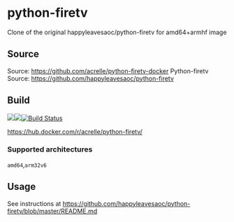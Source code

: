 # python-firetv

Clone of the original happyleavesaoc/python-firetv for amd64+armhf image

## Source
Source: https://github.com/acrelle/python-firetv-docker
Python-firetv Source: https://github.com/happyleavesaoc/python-firetv

## Build 
[![](https://images.microbadger.com/badges/version/acrelle/python-firetv.svg)](https://microbadger.com/images/acrelle/python-firetv "Get your own version badge on microbadger.com")[![](https://images.microbadger.com/badges/image/acrelle/python-firetv.svg)](https://microbadger.com/images/acrelle/python-firetv "Get your own image badge on microbadger.com")[![Build Status](https://travis-ci.com/acrelle/python-firetv-docker.svg?branch=master)](https://travis-ci.com/acrelle/python-firetv-docker)

https://hub.docker.com/r/acrelle/python-firetv/

### Supported architectures

`amd64`,`arm32v6`

## Usage

See instructions at https://github.com/happyleavesaoc/python-firetv/blob/master/README.md
